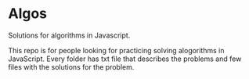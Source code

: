 # Algos
Solutions for algorithms in Javascript. 

This repo is for people looking for practicing solving alogorithms in JavaScript. Every folder has txt file that describes the problems and few files with the solutions for the problem. 
